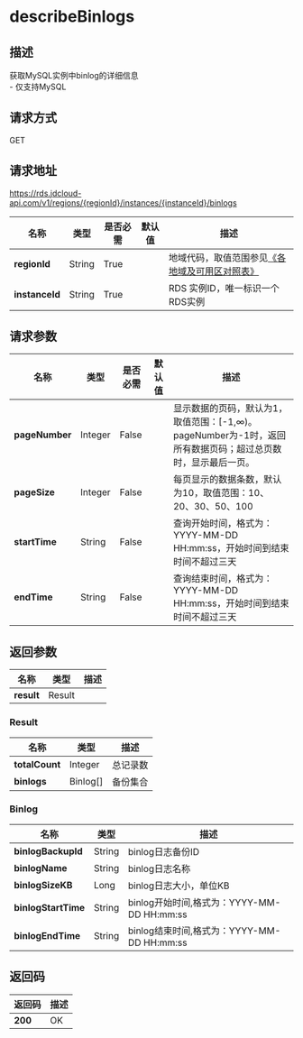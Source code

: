 # describeBinlogs


## 描述
获取MySQL实例中binlog的详细信息<br>- 仅支持MySQL

## 请求方式
GET

## 请求地址
https://rds.jdcloud-api.com/v1/regions/{regionId}/instances/{instanceId}/binlogs

|名称|类型|是否必需|默认值|描述|
|---|---|---|---|---|
|**regionId**|String|True| |地域代码，取值范围参见[《各地域及可用区对照表》](../Enum-Definitions/Regions-AZ.md)|
|**instanceId**|String|True| |RDS 实例ID，唯一标识一个RDS实例|

## 请求参数
|名称|类型|是否必需|默认值|描述|
|---|---|---|---|---|
|**pageNumber**|Integer|False| |显示数据的页码，默认为1，取值范围：[-1,∞)。pageNumber为-1时，返回所有数据页码；超过总页数时，显示最后一页。|
|**pageSize**|Integer|False| |每页显示的数据条数，默认为10，取值范围：10、20、30、50、100|
|**startTime**|String|False| |查询开始时间，格式为：YYYY-MM-DD HH:mm:ss，开始时间到结束时间不超过三天|
|**endTime**|String|False| |查询结束时间，格式为：YYYY-MM-DD HH:mm:ss，开始时间到结束时间不超过三天|


## 返回参数
|名称|类型|描述|
|---|---|---|
|**result**|Result| |

### Result
|名称|类型|描述|
|---|---|---|
|**totalCount**|Integer|总记录数|
|**binlogs**|Binlog[]|备份集合|
### Binlog
|名称|类型|描述|
|---|---|---|
|**binlogBackupId**|String|binlog日志备份ID|
|**binlogName**|String|binlog日志名称|
|**binlogSizeKB**|Long|binlog日志大小，单位KB|
|**binlogStartTime**|String|binlog开始时间,格式为：YYYY-MM-DD HH:mm:ss|
|**binlogEndTime**|String|binlog结束时间,格式为：YYYY-MM-DD HH:mm:ss|

## 返回码
|返回码|描述|
|---|---|
|**200**|OK|
